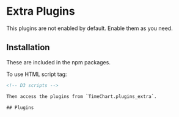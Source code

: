 # Extra Plugins

This plugins are not enabled by default. Enable them as you need.

## Installation

These are included in the npm packages.

To use HTML script tag:

```HTML
<!-- D3 scripts -->

Then access the plugins from `TimeChart.plugins_extra`.

## Plugins